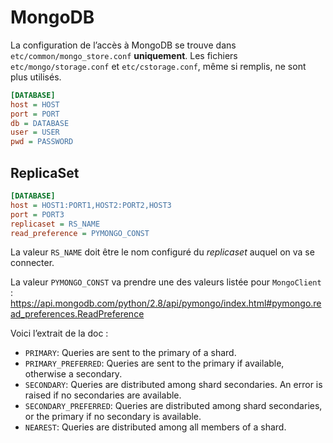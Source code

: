 # MongoDB

La configuration de l’accès à MongoDB se trouve dans `etc/common/mongo_store.conf` **uniquement**. Les fichiers `etc/mongo/storage.conf` et `etc/cstorage.conf`, même si remplis, ne sont plus utilisés.

```ini
[DATABASE]
host = HOST
port = PORT
db = DATABASE
user = USER
pwd = PASSWORD
```

## ReplicaSet

```ini
[DATABASE]
host = HOST1:PORT1,HOST2:PORT2,HOST3
port = PORT3
replicaset = RS_NAME
read_preference = PYMONGO_CONST
```

La valeur `RS_NAME` doit être le nom configuré du *replicaset* auquel on va se connecter.

La valeur `PYMONGO_CONST` va prendre une des valeurs listée pour `MongoClient` : https://api.mongodb.com/python/2.8/api/pymongo/index.html#pymongo.read_preferences.ReadPreference

Voici l’extrait de la doc :

 * `PRIMARY`: Queries are sent to the primary of a shard.
 * `PRIMARY_PREFERRED`: Queries are sent to the primary if available, otherwise a secondary.
 * `SECONDARY`: Queries are distributed among shard secondaries. An error is raised if no secondaries are available.
 * `SECONDARY_PREFERRED`: Queries are distributed among shard secondaries, or the primary if no secondary is available.
 * `NEAREST`: Queries are distributed among all members of a shard.